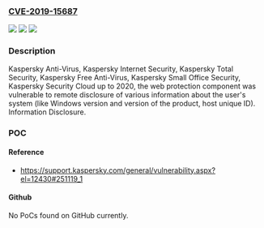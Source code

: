 ### [CVE-2019-15687](https://cve.mitre.org/cgi-bin/cvename.cgi?name=CVE-2019-15687)
![](https://img.shields.io/static/v1?label=Product&message=Kaspersky%20Anti-Virus%2C%20Kaspersky%20Internet%20Security%2C%20Kaspersky%20Total%20Security%2C%20Kaspersky%20Free%20Anti-Virus%2C%20Kaspersky%20Small%20Office%20Security%2C%20Kaspersky%20Security%20Cloud&color=blue)
![](https://img.shields.io/static/v1?label=Version&message=n%2Fa&color=blue)
![](https://img.shields.io/static/v1?label=Vulnerability&message=Information%20Disclosure.&color=brighgreen)

### Description

Kaspersky Anti-Virus, Kaspersky Internet Security, Kaspersky Total Security, Kaspersky Free Anti-Virus, Kaspersky Small Office Security, Kaspersky Security Cloud up to 2020, the web protection component was vulnerable to remote disclosure of various information about the user's system (like Windows version and version of the product, host unique ID). Information Disclosure.

### POC

#### Reference
- https://support.kaspersky.com/general/vulnerability.aspx?el=12430#251119_1

#### Github
No PoCs found on GitHub currently.


